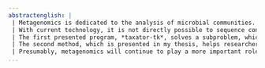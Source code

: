 ```yaml
---
abstractenglish: |
 | Metagenomics is dedicated to the analysis of microbial communities. These communities may consist of thousands upon thousands of microorganisms, including bacteria, archaea, algae and fungi, which coexist within their habitats but which cannot simply be cultivated and studied due to their complex mutual dependencies and specific environmental requirements. Microbial communities can be found in almost every place, from biogas reactors over deep sea vents, the surface of plant leaves and roots, to the human body, which hosts a plethora of foreign cells in its digestion system. These ecological niches are colonized by species, whose genes guarantee their survival, for instance by making nutrients accessible, by neutralizing toxic compounds or by allowing symbiosis with other organisms. Through the use of nucleotide sequencing technologies, this genetic diversity can be utilized, for instance in the form of new pharmaceuticals or as enzymes in biotechnology. Apart from its considerable economic potential, metagenomic approaches lead to a fundamentally improved understanding of the microbial processes on earth.
 | With current technology, it is not directly possible to sequence contiguous genomes from microbial communities. Instead, short sequences, called reads, are produced, which need to be assembled into genes and longer genome sequences using computer programs. Depending on the size and complexity of the metagenome, this task can be very difficult. This thesis describes two methods for assigning metagenomic sequences to evolutionary clades or genomes in order to analyze the genes, and the corresponding proteins and functions, within their phylogenetic and genetic context to gain better insight into the functioning of individual organisms and the entire microbial community.
 | The first presented program, *taxator-tk*, solves a subproblem, which is the taxonomic classification of nucleotide sequences from metagenomes. Common challenges are on the one hand the precise prediction of corresponding taxa and on the other hand the application to datasets, which are constantly growing due to the rapid progress in DNA sequencing. Annotation methods such as *taxator-tk*, which require similarity to known genomes, spend a considerable part of their runtime for sequence comparison. Thus, the algorithm in our method exploits the underlying phylogenetic structure for similar gene sequences to efficiently calculate the taxonomic assignment. The same phylogenetic principles are used to achieve a high assignment precision.
 | The second method, which is presented in my thesis, helps researchers to reconstruct individual genomes. It is a statistical classification model for metagenome data, for which we outline several direct and follow-up applications, including classification of nucleotide sequences to individual genomes, *de-novo* calculation of genome clusters in metagenomes, *in-silico* sample enrichment for genomes and quality checking of reconstructed genomes. Since probabilistic models form the basis of many higher-level machine learning methods, our model was published as a software library named *MGLEX*, which can be embedded into specific programs in order to enable the efficient use of the data for reconstructing genomes in different scenarios.
 | Presumably, metagenomics will continue to play a more important role in microbial research, and may partially obviate the genome sequencing of cloned strains. This view is supported by the rapid development of DNA sequencing technologies, which is progressing towards faster sequencing and longer reads. The presented methods supplement the existing set of bioinformatics tools for acquiring knowledge from metagenomes, although they may come in useful in other areas. By reducing metagenomes to individual genomes, one can apply traditional algorithms from genetics, such as the reconstruction of metabolic pathways, and link data from established experimental techniques, for instance transcriptome sequencing and proteome analysis. Therefore, there is much interest in genome reconstruction methods, like the ones presented in this thesis.
...
```

